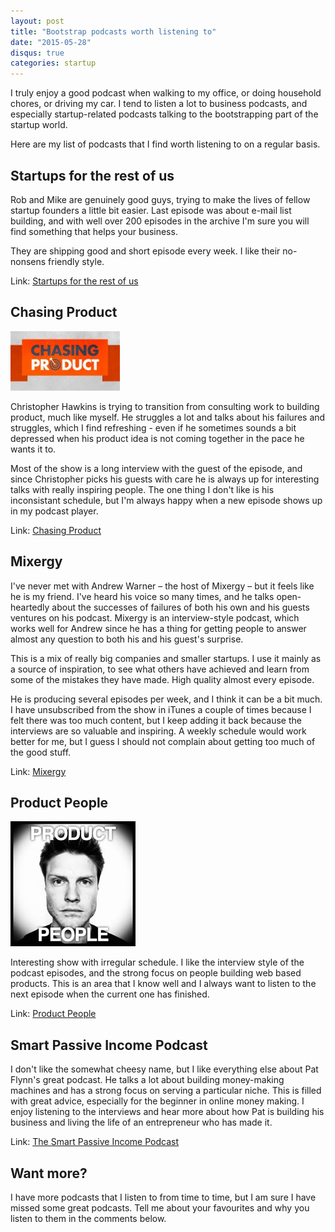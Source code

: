 ```yaml
---
layout: post
title: "Bootstrap podcasts worth listening to"
date: "2015-05-28"
disqus: true
categories: startup
---
```


I truly enjoy a good podcast when walking to my office, or doing household chores, or driving my car. I tend to listen a lot to business podcasts, and especially startup-related podcasts talking to the bootstrapping part of the startup world.

Here are my list of podcasts that I find worth listening to on a regular basis. 

## Startups for the rest of us

Rob and Mike are genuinely good guys, trying to make the lives of fellow startup founders a little bit easier. Last episode was about e-mail list building, and with well over 200 episodes in the archive I'm sure you will find something that helps your business.

They are shipping good and short episode every week. I like their no-nonsens friendly style. 

Link: [Startups for the rest of us](http://www.startupsfortherestofus.com)


## Chasing Product

![Chasing product](/assets/images/2015-05-chasing-product.jpg)

Christopher Hawkins is trying to transition from consulting work to building product, much like myself. He struggles a lot and talks about his failures and struggles, which I find refreshing - even if he sometimes sounds a bit depressed when his product idea is not coming together in the pace he wants it to.

Most of the show is a long interview with the guest of the episode, and since Christopher picks his guests with care he is always up for interesting talks with really inspiring people. The one thing I don't like is his inconsistant schedule, but I'm always happy when a new episode shows up in my podcast player.

Link: [Chasing Product](http://www.chasingproduct.com)


## Mixergy

I've never met with Andrew Warner – the host of Mixergy – but it feels like he is my friend. I've heard his voice so many times, and
he talks open-heartedly about the successes of failures of both his own and his guests ventures on his podcast. Mixergy is an interview-style podcast, which works well for Andrew since he has a thing for getting people to answer almost any question to both his and his guest's surprise. 

This is a mix of really big companies and smaller startups. I use it mainly as a source of inspiration, to see what others have achieved and learn from some of the mistakes they have made. High quality almost every episode. 

He is producing several episodes per week, and I think it can be a bit much. I have unsubscribed from the show in iTunes a couple of times because I felt there was too much content, but I keep adding it back because the interviews are so valuable and inspiring. A weekly schedule would work better for me, but I guess I should not complain about getting too much of the good stuff.

Link: [Mixergy](http://mixergy.com/)


## Product People

![product people](/assets/images/2015-05-product-people.jpg)

Interesting show with irregular schedule. I like the interview style of the podcast episodes, and the strong focus on people building web based products. This is an area that I know well and I always want to listen to the next episode when the current one has finished.

Link: [Product People](http://productpeople.tv)


## Smart Passive Income Podcast

I don't like the somewhat cheesy name, but I like everything else about Pat Flynn's great podcast. He talks a lot about building money-making machines and has a strong focus on serving a particular niche. This is filled with great advice, especially for the beginner in online money making. I enjoy listening to the interviews and hear more about how Pat is building his business and living the life of an entrepreneur who has made it.

Link: [The Smart Passive Income Podcast](http://www.smartpassiveincome.com/category/podcast/)


## Want more?

I have more podcasts that I listen to from time to time, but I am sure I have missed some great podcasts. Tell me about your favourites and why you listen to them in the comments below.
